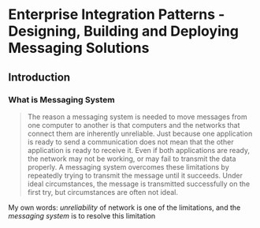 # Enterprise Integration Patterns - Designing, Building and Deploying Messaging Solutions
## Introduction
### What is Messaging System
> The reason a messaging system is needed to move messages from one computer to another is that computers and the networks that connect them are inherently unreliable. Just because one application is ready to send a communication does not mean that the other application is ready to receive it. Even if both applications are ready, the network may not be working, or may fail to transmit the data properly. A messaging system overcomes these limitations by repeatedly trying to transmit the message until it succeeds. Under ideal circumstances, the message is transmitted successfully on the first try, but circumstances are often not ideal.

My own words: *unreliability* of network is one of the limitations, and the *messaging system* is to resolve this limitation
